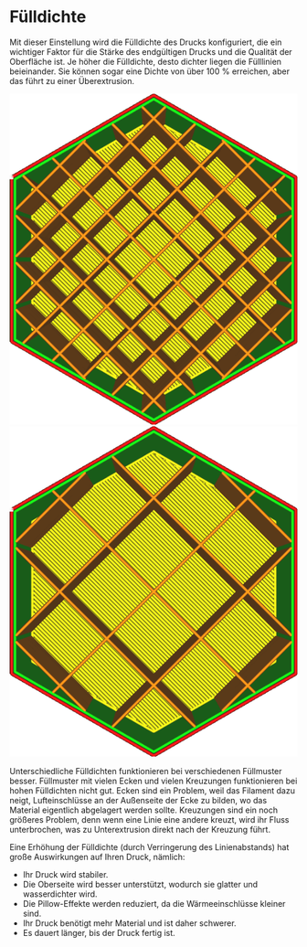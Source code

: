 Fülldichte
====
Mit dieser Einstellung wird die Fülldichte des Drucks konfiguriert, die ein wichtiger Faktor für die Stärke des endgültigen Drucks und die Qualität der Oberfläche ist. Je höher die Fülldichte, desto dichter liegen die Fülllinien beieinander. Sie können sogar eine Dichte von über 100 % erreichen, aber das führt zu einer Überextrusion.

![20% Fülldichte](../../../articles/images/infill_pattern_grid.png)
![10% Fülldichte](../../../articles/images/infill_sparse_density_low.png)

Unterschiedliche Fülldichten funktionieren bei verschiedenen Füllmuster besser. Füllmuster mit vielen Ecken und vielen Kreuzungen funktionieren bei hohen Fülldichten nicht gut. Ecken sind ein Problem, weil das Filament dazu neigt, Lufteinschlüsse an der Außenseite der Ecke zu bilden, wo das Material eigentlich abgelagert werden sollte. Kreuzungen sind ein noch größeres Problem, denn wenn eine Linie eine andere kreuzt, wird ihr Fluss unterbrochen, was zu Unterextrusion direkt nach der Kreuzung führt.

Eine Erhöhung der Fülldichte (durch Verringerung des Linienabstands) hat große Auswirkungen auf Ihren Druck, nämlich:
* Ihr Druck wird stabiler.
* Die Oberseite wird besser unterstützt, wodurch sie glatter und wasserdichter wird.
* Die Pillow-Effekte werden reduziert, da die Wärmeeinschlüsse kleiner sind.
* Ihr Druck benötigt mehr Material und ist daher schwerer.
* Es dauert länger, bis der Druck fertig ist.